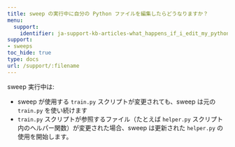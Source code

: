 ```yaml
---
title: sweep の実行中に自分の Python ファイルを編集したらどうなりますか？
menu:
  support:
    identifier: ja-support-kb-articles-what_happens_if_i_edit_my_python_files_while_a_sweep_is_running
support:
- sweeps
toc_hide: true
type: docs
url: /support/:filename
---
```


sweep 実行中は:
- sweep が使用する `train.py` スクリプトが変更されても、sweep は元の `train.py` を使い続けます
- `train.py` スクリプトが参照するファイル（たとえば `helper.py` スクリプト内のヘルパー関数）が変更された場合、sweep は更新された `helper.py` の使用を開始します。